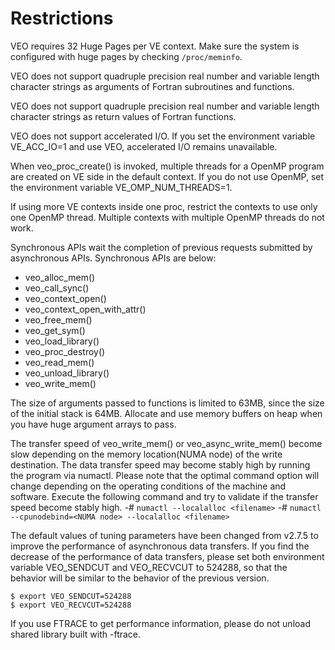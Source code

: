 # Restrictions

VEO requires 32 Huge Pages per VE context. Make sure the system is configured with huge pages by checking `/proc/meminfo`.

VEO does not support quadruple precision real number and variable length character strings as arguments of Fortran subroutines and functions.

VEO does not support quadruple precision real number and variable length character strings as return values of Fortran functions.

VEO does not support accelerated I/O. If you set the environment variable VE_ACC_IO=1 and use VEO, accelerated I/O remains unavailable.

When veo_proc_create() is invoked, multiple threads for a OpenMP program are created on VE side in the default context. If you do not use OpenMP, set the environment variable VE_OMP_NUM_THREADS=1.

If using more VE contexts inside one proc, restrict the contexts to use only one OpenMP thread. Multiple contexts with multiple OpenMP threads do not work.

Synchronous APIs wait the completion of previous requests submitted by asynchronous APIs.
Synchronous APIs are below:
 - veo_alloc_mem()
 - veo_call_sync()
 - veo_context_open()
 - veo_context_open_with_attr()
 - veo_free_mem()
 - veo_get_sym()
 - veo_load_library()
 - veo_proc_destroy()
 - veo_read_mem()
 - veo_unload_library()
 - veo_write_mem()

The size of arguments passed to functions is limited to 63MB, since the size of the initial stack is 64MB. Allocate and use memory buffers on heap when you have huge argument arrays to pass.

The transfer speed of veo_write_mem() or veo_async_write_mem() become slow depending on the memory location(NUMA node) of the write destination. The data transfer speed may become stably high by running the program via numactl. Please note that the optimal command option will change depending on the operating conditions of the machine and software. Execute the following command and try to validate if the transfer speed become stably high.
-# `numactl --localalloc <filename>`
-# `numactl --cpunodebind=<NUMA node> --localalloc <filename>`

The default values of tuning parameters have been changed from v2.7.5 to improve the performance of asynchronous data transfers. If you find the decrease of the performance of data transfers, please set both environment variable VEO_SENDCUT and VEO_RECVCUT to 524288, so that the behavior will be similar to the behavior of the previous version.
~~~
$ export VEO_SENDCUT=524288
$ export VEO_RECVCUT=524288
~~~

If you use FTRACE to get performance information, please do not unload shared library built with -ftrace. 
